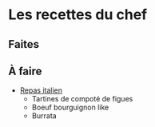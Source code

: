 
# Les recettes du chef

## Faites

## À faire
- [Repas italien](https://www.youtube.com/watch?v=l5F9WfVRluM)
	- Tartines de compoté de figues
	- Boeuf bourguignon like
	- Burrata
<!--stackedit_data:
eyJoaXN0b3J5IjpbMzA4ODA5NjldfQ==
-->